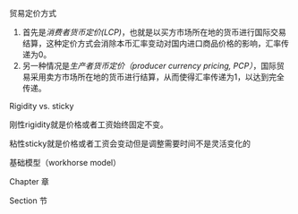 贸易定价方式

1. 首先是*消费者货币定价(LCP)*，也就是以买方市场所在地的货币进行国际交易结算，这种定价方式会消除本币汇率变动对国内进口商品价格的影响，汇率传递为0。
2. 另一种情况是*生产者货币定价（producer currency pricing, PCP）*，国际贸易采用卖方市场所在地的货币进行结算，从而使得汇率传递为1，以达到完全传递。

Rigidity vs. sticky

刚性rigidity就是价格或者工资始终固定不变。

粘性sticky就是价格或者工资会变动但是调整需要时间不是灵活变化的

基础模型（workhorse model）

Chapter 章

Section 节